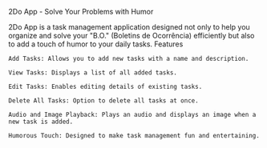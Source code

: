 2Do App - Solve Your Problems with Humor

2Do App is a task management application designed not only to help you organize and solve your "B.O." (Boletins de Ocorrência) efficiently but also to add a touch of humor to your daily tasks.
Features

    Add Tasks: Allows you to add new tasks with a name and description.

    View Tasks: Displays a list of all added tasks.

    Edit Tasks: Enables editing details of existing tasks.

    Delete All Tasks: Option to delete all tasks at once.

    Audio and Image Playback: Plays an audio and displays an image when a new task is added.

    Humorous Touch: Designed to make task management fun and entertaining.

    
